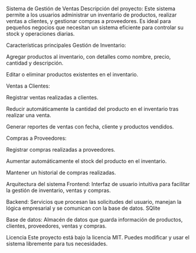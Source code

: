 Sistema de Gestión de Ventas
Descripción del proyecto: Este sistema permite a los usuarios administrar un inventario de productos, realizar ventas a clientes, y gestionar compras a proveedores. Es ideal para pequeños negocios que necesitan un sistema eficiente para controlar su stock y operaciones diarias.

Características principales
Gestión de Inventario:

Agregar productos al inventario, con detalles como nombre, precio, cantidad y descripción.

Editar o eliminar productos existentes en el inventario.

Ventas a Clientes:

Registrar ventas realizadas a clientes.

Reducir automáticamente la cantidad del producto en el inventario tras realizar una venta.

Generar reportes de ventas con fecha, cliente y productos vendidos.

Compras a Proveedores:

Registrar compras realizadas a proveedores.

Aumentar automáticamente el stock del producto en el inventario.

Mantener un historial de compras realizadas.

Arquitectura del sistema
Frontend: Interfaz de usuario intuitiva para facilitar la gestión de inventario, ventas y compras. 

Backend: Servicios que procesan las solicitudes del usuario, manejan la lógica empresarial y se comunican con la base de datos. SQlite

Base de datos: Almacén de datos que guarda información de productos, clientes, proveedores, ventas y compras. 

Licencia
Este proyecto está bajo la licencia MIT. Puedes modificar y usar el sistema libremente para tus necesidades.
